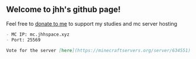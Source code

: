 ## Welcome to jhh's github page!

Feel free to [donate to me](http://mcdono.jhhspace.xyz/) to support my studies and mc server hosting

```markdown
- MC IP: mc.jhhspace.xyz
- Port: 25569

Vote for the server [here](https://minecraftservers.org/server/634551)
```

